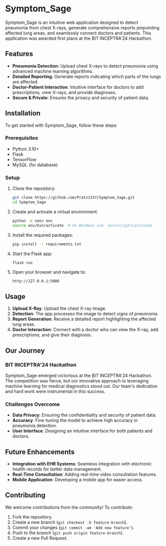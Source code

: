 
# Symptom_Sage



Symptom_Sage is an intuitive web application designed to detect pneumonia from chest X-rays, generate comprehensive reports pinpointing affected lung areas, and seamlessly connect doctors and patients. This application was awarded first place at the BIT INCEPTRA'24 Hackathon.

## Features

- **Pneumonia Detection**: Upload chest X-rays to detect pneumonia using advanced machine learning algorithms.
- **Detailed Reporting**: Generate reports indicating which parts of the lungs are affected.
- **Doctor-Patient Interaction**: Intuitive interface for doctors to add prescriptions, view X-rays, and provide diagnoses.
- **Secure & Private**: Ensures the privacy and security of patient data.

## Installation

To get started with Symptom_Sage, follow these steps:

### Prerequisites

- Python 3.10+
- Flask
- TensorFlow 
- MySQL (for database)

### Setup

1. Clone the repository:
    ```bash
    git clone https://github.com/Pratz1337/Symptom_Sage.git
    cd Symptom_Sage
    ```

2. Create and activate a virtual environment:
    ```bash
    python -m venv env
    source env/bin/activate  # On Windows use `env\Scripts\activate`
    ```

3. Install the required packages:
    ```bash
    pip install -r requirements.txt
    ```



4. Start the Flask app:
    ```bash
    flask run
    ```

5. Open your browser and navigate to:
    ```
    http://127.0.0.1:5000
    ```

## Usage

1. **Upload X-Ray**: Upload the chest X-ray image.
2. **Detection**: The app processes the image to detect signs of pneumonia.
3. **Report Generation**: Receive a detailed report highlighting the affected lung areas.
4. **Doctor Interaction**: Connect with a doctor who can view the X-ray, add prescriptions, and give their diagnosis.

## Our Journey

### BIT INCEPTRA'24 Hackathon

Symptom_Sage emerged victorious at the BIT INCEPTRA'24 Hackathon. The competition was fierce, but our innovative approach to leveraging machine learning for medical diagnostics stood out. Our team's dedication and hard work were instrumental in this success.

### Challenges Overcome

- **Data Privacy**: Ensuring the confidentiality and security of patient data.
- **Accuracy**: Fine-tuning the model to achieve high accuracy in pneumonia detection.
- **User Interface**: Designing an intuitive interface for both patients and doctors.

## Future Enhancements

- **Integration with EHR Systems**: Seamless integration with electronic health records for better data management.
- **Real-Time Consultation**: Adding real-time video consultation features.
- **Mobile Application**: Developing a mobile app for easier access.

## Contributing

We welcome contributions from the community! To contribute:

1. Fork the repository.
2. Create a new branch (`git checkout -b feature-branch`).
3. Commit your changes (`git commit -am 'Add new feature'`).
4. Push to the branch (`git push origin feature-branch`).
5. Create a new Pull Request.



